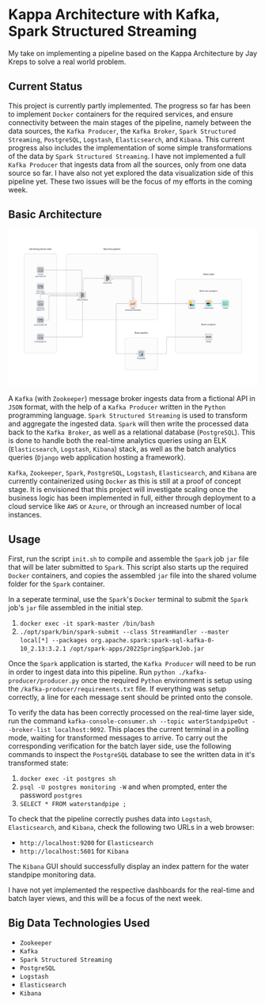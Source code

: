 # Kappa Architecture with Kafka, Spark Structured Streaming
My take on implementing a pipeline based on the Kappa Architecture by Jay Kreps to solve a real world problem.

## Current Status
This project is currently partly implemented. The progress so far has been to implement `Docker` containers for the required services, and ensure connectivity between the main stages of the pipeline, namely between the data sources, the `Kafka Producer`, the `Kafka Broker`, `Spark Structured Streaming`, `PostgreSQL`, `Logstash`, `Elasticsearch`, and `Kibana`. This current progress also includes the implementation of some simple transformations of the data by `Spark Structured Streaming`. I have not implemented a full `Kafka Producer` that ingests data from all the sources, only from one data source so far. I have also not yet explored the data visualization side of this pipeline yet. These two issues will be the focus of my efforts in the coming week.

## Basic Architecture
![alt text](assets/KappaArchitecture.png)

A `Kafka` (with `Zookeeper`) message broker  ingests data from a fictional API in `JSON` format, with the help of a `Kafka Producer` written in the `Python` programming language. `Spark Structured Streaming` is used to transform and aggregate the ingested data. `Spark` will then write the processed data back to the `Kafka Broker`, as well as a relational database (`PostgreSQL`). This is done to handle both the real-time analytics queries using an ELK (`Elasticsearch`, `Logstash`, `Kibana`) stack, as well as the batch analytics queries (`Django` web application hosting a framework).

`Kafka`, `Zookeeper`, `Spark`, `PostgreSQL`, `Logstash`, `Elasticsearch`, and `Kibana` are currently containerized using `Docker` as this is still at a proof of concept stage. It is envisioned that this project will investigate scaling once the business logic has been implemented in full, either through deployment to a cloud service like `AWS` or `Azure`, or through an increased number of local instances.

## Usage
First, run the script `init.sh` to compile and assemble the `Spark` job `jar` file that will be later submitted to `Spark`. This script also starts up the required `Docker` containers, and copies the assembled `jar` file into the shared volume folder for the `Spark` container.

In a seperate terminal, use the `Spark`'s `Docker` terminal to submit the `Spark` job's `jar` file assembled in the initial step.
1. `docker exec -it spark-master /bin/bash`
2. `./opt/spark/bin/spark-submit --class StreamHandler --master local[*] --packages org.apache.spark:spark-sql-kafka-0-10_2.13:3.2.1 /opt/spark-apps/2022SpringSparkJob.jar`

Once the `Spark` application is started, the `Kafka Producer` will need to be run in order to ingest data into this pipeline. Run `python ./kafka-producer/producer.py` once the required `Python` environment is setup using the `/kafka-producer/requirements.txt` file. If everything was setup correctly, a line for each message sent should be printed onto the console.

To verify the data has been correctly processed on the real-time layer side, run the command `kafka-console-consumer.sh --topic waterStandpipeOut --broker-list localhost:9092`. This places the current terminal in a polling mode, waiting for transformed messages to arrive. To carry out the corresponding verification for the batch layer side, use the following commands to inspect the `PostgreSQL` database to see the written data in it's transformed state:
1. `docker exec -it postgres sh`
2. `psql -U postgres monitoring -W` and when prompted, enter the password `postgres`
3. `SELECT * FROM waterstandpipe ;`

To check that the pipeline correctly pushes data into `Logstash`, `Elasticsearch`, and `Kibana`, check the following two URLs in a web browser:
- `http://localhost:9200` for `Elasticsearch`
- `http://localhost:5601` for `Kibana`

The `Kibana` GUI should successfully display an index pattern for the water standpipe monitoring data.

I have not yet implemented the respective dashboards for the real-time and batch layer views, and this will be a focus of the next week.

## Big Data Technologies Used
- `Zookeeper`
- `Kafka`
- `Spark Structured Streaming`
- `PostgreSQL`
- `Logstash`
- `Elasticsearch`
- `Kibana`
